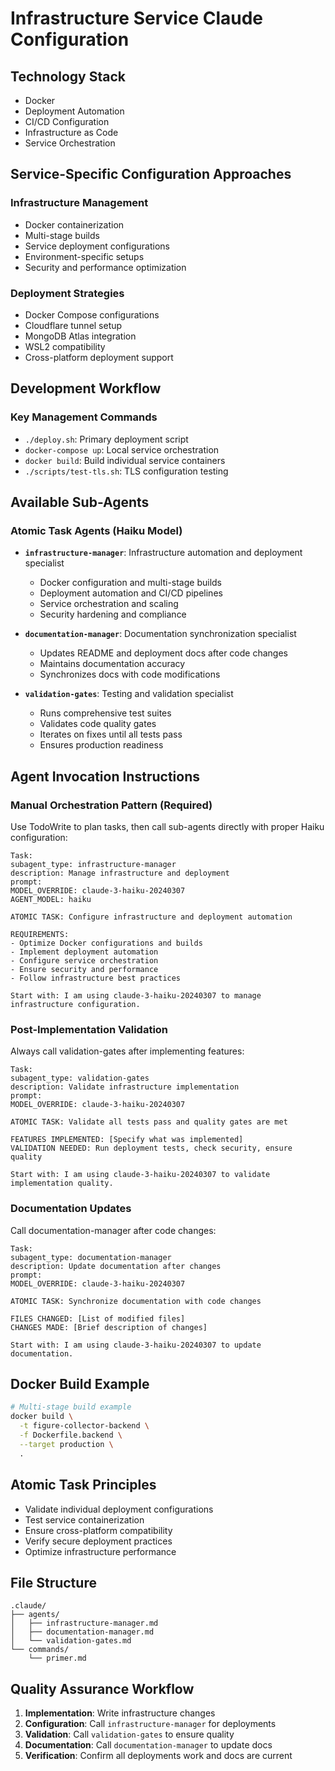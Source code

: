 # Infrastructure Service Claude Configuration

## Technology Stack
- Docker
- Deployment Automation
- CI/CD Configuration
- Infrastructure as Code
- Service Orchestration

## Service-Specific Configuration Approaches

### Infrastructure Management
- Docker containerization
- Multi-stage builds
- Service deployment configurations
- Environment-specific setups
- Security and performance optimization

### Deployment Strategies
- Docker Compose configurations
- Cloudflare tunnel setup
- MongoDB Atlas integration
- WSL2 compatibility
- Cross-platform deployment support

## Development Workflow

### Key Management Commands
- `./deploy.sh`: Primary deployment script
- `docker-compose up`: Local service orchestration
- `docker build`: Build individual service containers
- `./scripts/test-tls.sh`: TLS configuration testing

## Available Sub-Agents

### Atomic Task Agents (Haiku Model)
- **`infrastructure-manager`**: Infrastructure automation and deployment specialist
  - Docker configuration and multi-stage builds
  - Deployment automation and CI/CD pipelines
  - Service orchestration and scaling
  - Security hardening and compliance
  
- **`documentation-manager`**: Documentation synchronization specialist
  - Updates README and deployment docs after code changes
  - Maintains documentation accuracy
  - Synchronizes docs with code modifications
  
- **`validation-gates`**: Testing and validation specialist
  - Runs comprehensive test suites
  - Validates code quality gates
  - Iterates on fixes until all tests pass
  - Ensures production readiness

## Agent Invocation Instructions

### Manual Orchestration Pattern (Required)
Use TodoWrite to plan tasks, then call sub-agents directly with proper Haiku configuration:

```
Task:
subagent_type: infrastructure-manager
description: Manage infrastructure and deployment
prompt:
MODEL_OVERRIDE: claude-3-haiku-20240307
AGENT_MODEL: haiku

ATOMIC TASK: Configure infrastructure and deployment automation

REQUIREMENTS:
- Optimize Docker configurations and builds
- Implement deployment automation
- Configure service orchestration
- Ensure security and performance
- Follow infrastructure best practices

Start with: I am using claude-3-haiku-20240307 to manage infrastructure configuration.
```

### Post-Implementation Validation
Always call validation-gates after implementing features:

```
Task:
subagent_type: validation-gates
description: Validate infrastructure implementation
prompt:
MODEL_OVERRIDE: claude-3-haiku-20240307

ATOMIC TASK: Validate all tests pass and quality gates are met

FEATURES IMPLEMENTED: [Specify what was implemented]
VALIDATION NEEDED: Run deployment tests, check security, ensure quality

Start with: I am using claude-3-haiku-20240307 to validate implementation quality.
```

### Documentation Updates
Call documentation-manager after code changes:

```
Task:
subagent_type: documentation-manager  
description: Update documentation after changes
prompt:
MODEL_OVERRIDE: claude-3-haiku-20240307

ATOMIC TASK: Synchronize documentation with code changes

FILES CHANGED: [List of modified files]
CHANGES MADE: [Brief description of changes]

Start with: I am using claude-3-haiku-20240307 to update documentation.
```

## Docker Build Example
```bash
# Multi-stage build example
docker build \
  -t figure-collector-backend \
  -f Dockerfile.backend \
  --target production \
  .
```

## Atomic Task Principles
- Validate individual deployment configurations
- Test service containerization
- Ensure cross-platform compatibility
- Verify secure deployment practices
- Optimize infrastructure performance

## File Structure

```
.claude/
├── agents/
│   ├── infrastructure-manager.md
│   ├── documentation-manager.md
│   └── validation-gates.md
└── commands/
    └── primer.md
```

## Quality Assurance Workflow

1. **Implementation**: Write infrastructure changes
2. **Configuration**: Call `infrastructure-manager` for deployments
3. **Validation**: Call `validation-gates` to ensure quality
4. **Documentation**: Call `documentation-manager` to update docs
5. **Verification**: Confirm all deployments work and docs are current